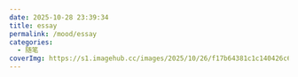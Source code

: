 ```yaml
---
date: 2025-10-28 23:39:34
title: essay
permalink: /mood/essay
categories:
  - 随笔
coverImg: https://s1.imagehub.cc/images/2025/10/26/f17b64381c1c140426c6acdccacb87a7.jpg
---
```

